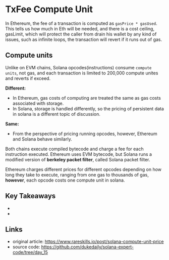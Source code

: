 # TxFee Compute Unit

In Ethereum, the fee of a transaction is computed as `gasPrice * gasUsed`. This tells us how much in Eth will be needed, and there is a cost ceiling, gasLimit, which will protect the caller from drain his wallet by any kind of issues, such as infinite loops, the transaction will revert if it runs out of gas.

## Compute units

Unlike on EVM chains, Solana opcodes(instructions) consume `compute units`, not gas, and each transaction is limited to 200,000 compute unites and reverts if exceed.



**Different:**

- In Ethereum, gas costs of computing are treated the same as gas costs associated with storage.
- In Solana, storage is handled differently, so the pricing of persistent data in solana is a different topic of discussion.

**Same:**

- From the perspective of pricing running opcodes, however, Ethereum and Solana behave similarly.

Both chains execute compiled bytecode and charge a fee for each instruction executed. Ethereum uses EVM bytecode, but Solana runs a modified version of **berkeley packet filter**, called Solana packet filter.

Ethereum charges different prices for different opcodes depending on how long they take to execute, ranging from one gas to thousands of gas, **however**, each opcode costs one compute unit in solana.





## Key Takeaways

- 
- 

## Links

- original article: https://www.rareskills.io/post/solana-compute-unit-price
- source code: https://github.com/dukedaily/solana-expert-code/tree/day_15
